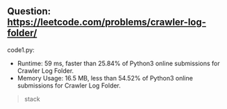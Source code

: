 ## Question: https://leetcode.com/problems/crawler-log-folder/

code1.py:
* Runtime: 59 ms, faster than 25.84% of Python3 online submissions for Crawler Log Folder.
* Memory Usage: 16.5 MB, less than 54.52% of Python3 online submissions for Crawler Log Folder.
> stack